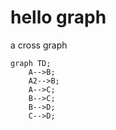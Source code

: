 # hello graph

a cross graph

```mermaid
graph TD;
    A-->B;
    A2-->B;
    A-->C;
    B-->C;
    B-->D;
    C-->D;
```
